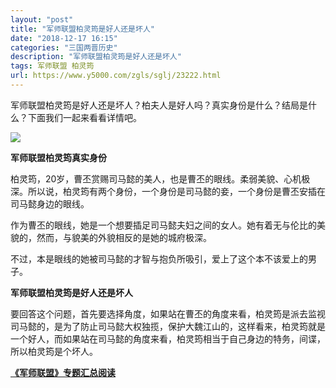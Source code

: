 ```yaml
---
layout: "post"
title: "军师联盟柏灵筠是好人还是坏人"
date: "2018-12-17 16:15"
categories: "三国两晋历史"
description: "军师联盟柏灵筠是好人还是坏人"
tags: 军师联盟 柏灵筠
url: https://www.y5000.com/zgls/sglj/23222.html
---
```






军师联盟柏灵筠是好人还是坏人？柏夫人是好人吗？真实身份是什么？结局是什么？下面我们一起来看看详情吧。

![](https://img.y5000.com/uploads/allimg/170705/8-1FF5093050402.jpg)

**军师联盟柏灵筠真实身份**

柏灵筠，20岁，曹丕赏赐司马懿的美人，也是曹丕的眼线。柔弱美貌、心机极深。所以说，柏灵筠有两个身份，一个身份是司马懿的妾，一个身份是曹丕安插在司马懿身边的眼线。

作为曹丕的眼线，她是一个想要插足司马懿夫妇之间的女人。她有着无与伦比的美貌的，然而，与貌美的外貌相反的是她的城府极深。

不过，本是眼线的她被司马懿的才智与抱负所吸引，爱上了这个本不该爱上的男子。

**军师联盟柏灵筠是好人还是坏人**

要回答这个问题，首先要选择角度，如果站在曹丕的角度来看，柏灵筠是派去监视司马懿的，是为了防止司马懿大权独揽，保护大魏江山的，这样看来，柏灵筠就是一个好人，而如果站在司马懿的角度来看，柏灵筠相当于自己身边的特务，间谍，所以柏灵筠是个坏人。

**[《军师联盟》专题汇总阅读](https://www.y5000.com/zgls/sglj/23240.html)**
